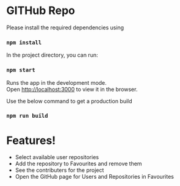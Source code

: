 # GITHub Repo

Please install the required dependencies using
### `npm install`

In the project directory, you can run:
### `npm start`

Runs the app in the development mode.<br />
Open [http://localhost:3000](http://localhost:3000) to view it in the browser.

Use the below command to get a production build
### `npm run build`


# Features!
  - Select available user repositories
  - Add the repository to Favourites and remove them
  - See the contributers for the project
  - Open the GitHub page for Users and Repositories in Favourites
